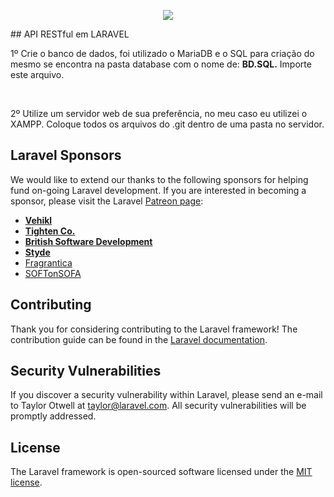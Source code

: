 <p align="center"><img src="https://laravel.com/assets/img/components/logo-laravel.svg"></p>
## API RESTful em LARAVEL

1º Crie o banco de dados, foi utilizado o MariaDB e o SQL para criação do mesmo se encontra na pasta database com o nome de: 
<strong>BD.SQL.</strong> Importe este arquivo.

<br>

2º Utilize um servidor web de sua preferência, no meu caso eu utilizei o XAMPP.
Coloque todos os arquivos do .git dentro de uma pasta no servidor.<br>





## Laravel Sponsors

We would like to extend our thanks to the following sponsors for helping fund on-going Laravel development. If you are interested in becoming a sponsor, please visit the Laravel [Patreon page](http://patreon.com/taylorotwell):

- **[Vehikl](http://vehikl.com)**
- **[Tighten Co.](https://tighten.co)**
- **[British Software Development](https://www.britishsoftware.co)**
- **[Styde](https://styde.net)**
- [Fragrantica](https://www.fragrantica.com)
- [SOFTonSOFA](https://softonsofa.com/)

## Contributing

Thank you for considering contributing to the Laravel framework! The contribution guide can be found in the [Laravel documentation](http://laravel.com/docs/contributions).

## Security Vulnerabilities

If you discover a security vulnerability within Laravel, please send an e-mail to Taylor Otwell at taylor@laravel.com. All security vulnerabilities will be promptly addressed.

## License

The Laravel framework is open-sourced software licensed under the [MIT license](http://opensource.org/licenses/MIT).
